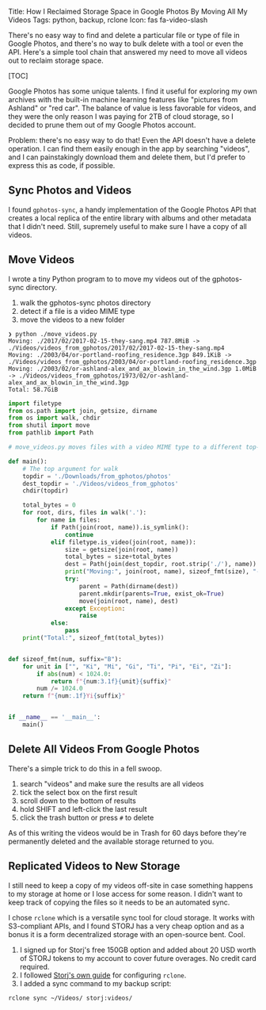 Title: How I Reclaimed Storage Space in Google Photos By Moving All My Videos
Tags: python, backup, rclone
Icon: fas fa-video-slash

There's no easy way to find and delete a particular file or type of file in Google Photos, and there's no way to bulk delete with a tool or even the API. Here's a simple tool chain that answered my need to move all videos out to reclaim storage space.

[TOC]

Google Photos has some unique talents. I find it useful for exploring my own archives with the built-in machine learning features like "pictures from Ashland" or "red car". The balance of value is less favorable for videos, and they were the only reason I was paying for 2TB of cloud storage, so I decided to prune them out of my Google Photos account.

Problem: there's no easy way to do that! Even the API doesn't have a delete operation. I can find them easily enough in the app by searching "videos", and I can painstakingly download them and delete them, but I'd prefer to express this as code, if possible.

## Sync Photos and Videos

I found `gphotos-sync`, a handy implementation of the Google Photos API that creates a local replica of the entire library with albums and other metadata that I didn't need. Still, supremely useful to make sure I have a copy of all videos.

## Move Videos

I wrote a tiny Python program to to move my videos out of the gphotos-sync directory.

1. walk the gphotos-sync photos directory
1. detect if a file is a video MIME type
1. move the videos to a new folder

```shell
❯ python ./move_videos.py
Moving: ./2017/02/2017-02-15-they-sang.mp4 787.8MiB -> ./Videos/videos_from_gphotos/2017/02/2017-02-15-they-sang.mp4
Moving: ./2003/04/or-portland-roofing_residence.3gp 849.1KiB -> ./Videos/videos_from_gphotos/2003/04/or-portland-roofing_residence.3gp
Moving: ./2003/02/or-ashland-alex_and_ax_blowin_in_the_wind.3gp 1.0MiB -> ./Videos/videos_from_gphotos/1973/02/or-ashland-alex_and_ax_blowin_in_the_wind.3gp
Total: 58.7GiB
```

```python
import filetype
from os.path import join, getsize, dirname
from os import walk, chdir
from shutil import move
from pathlib import Path

# move_videos.py moves files with a video MIME type to a different top-level directory with the same directory structure

def main():
    # The top argument for walk
    topdir = './Downloads/from_gphotos/photos'
    dest_topdir = './Videos/videos_from_gphotos'
    chdir(topdir)

    total_bytes = 0
    for root, dirs, files in walk('.'):
        for name in files:
            if Path(join(root, name)).is_symlink():
                continue
            elif filetype.is_video(join(root, name)):
                size = getsize(join(root, name))
                total_bytes = size+total_bytes
                dest = Path(join(dest_topdir, root.strip('./'), name))
                print("Moving:", join(root, name), sizeof_fmt(size), "->", dest)
                try:
                    parent = Path(dirname(dest))
                    parent.mkdir(parents=True, exist_ok=True)
                    move(join(root, name), dest)
                except Exception:
                    raise
            else:
                pass
    print("Total:", sizeof_fmt(total_bytes))


def sizeof_fmt(num, suffix="B"):
    for unit in ["", "Ki", "Mi", "Gi", "Ti", "Pi", "Ei", "Zi"]:
        if abs(num) < 1024.0:
            return f"{num:3.1f}{unit}{suffix}"
        num /= 1024.0
    return f"{num:.1f}Yi{suffix}"


if __name__ == '__main__':
    main()
```

## Delete All Videos From Google Photos

There's a simple trick to do this in a fell swoop.

1. search "videos" and make sure the results are all videos
1. tick the select box on the first result
1. scroll down to the bottom of results
1. hold SHIFT and left-click the last result
1. click the trash button or press `#` to delete

As of this writing the videos would be in Trash for 60 days before they're permanently deleted and the available storage returned to you.

## Replicated Videos to New Storage

I still need to keep a copy of my videos off-site in case something happens to my storage at home or I lose access for some reason. I didn't want to keep track of copying the files so it needs to be an automated sync.

I chose `rclone` which is a versatile sync tool for cloud storage. It works with S3-compliant APIs, and I found STORJ has a very cheap option and as a bonus it is a form decentralized storage with an open-source bent. Cool.

1. I signed up for Storj's free 150GB option and added about 20 USD worth of STORJ tokens to my account to cover future overages. No credit card required. 
1. I followed [Storj's own guide](https://docs.storj.io/dcs/how-tos/sync-files-with-rclone/rclone-with-native-integration/) for configuring `rclone`.
1. I added a sync command to my backup script:

```bash
rclone sync ~/Videos/ storj:videos/
```